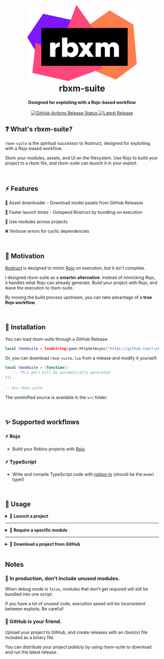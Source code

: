 <h1 align="center">
	<br>
	<img src="logo.png" alt="rbxm">
	<br>
	rbxm-suite
	<br>
</hi>

<h4 align="center">Designed for exploiting with a Rojo-based workflow</h4>

<p align="center">
	<a href="https://github.com/richie0866/rbxm-suite/actions/workflows/release.yml">
		<img src="https://github.com/richie0866/rbxm-suite/actions/workflows/release.yml/badge.svg" alt="GitHub Actions Release Status">
	</a>
	<a href="https://github.com/richie0866/rbxm-suite/releases/latest">
		<img src="https://img.shields.io/github/v/release/richie0866/rbxm-suite?include_prereleases" alt="Latest Release">
	</a>
</span>

## ❓ What's rbxm-suite?

`rbxm-suite` is the spiritual successor to Rostruct, designed for exploiting with a Rojo-based workflow.

Store your modules, assets, and UI on the filesystem. Use Rojo to build your project to a rbxm file, and rbxm-suite can launch it in your exploit.

<br/>


## ⚡ Features

🔌 Asset downloader - Download model assets from GitHub Releases

🚀 Faster launch times - Outspeed Rostruct by bundling on execution

🧬 Use modules across projects

❌ Verbose errors for cyclic dependencies

<br/>


## 🌻 Motivation

[Rostruct](https://github.com/richie0866/Rostruct) is designed to mimic [Rojo](https://rojo.space) on execution, but it isn't complete.

I designed rbxm-suite as a **smarter alternative**. Instead of mimicking Rojo, it handles what Rojo can already generate. Build your project with Rojo, and leave the execution to rbxm-suite.

By moving the build process upstream, you can take advantage of a **true Rojo workflow**.

<br/>


## 🔌 Installation

You can load rbxm-suite through a GitHub Release:

``` lua
local rbxmSuite = loadstring(game:HttpGetAsync("https://github.com/richie0866/rbxm-suite/releases/latest/download/rbxm-suite.lua"))()
```

Or, you can download `rbxm-suite.lua` from a release and modify it yourself:

``` lua
local rbxmSuite = (function()
	-- This part will be automatically generated
)()

-- Use rbxm-suite
```

The unminified source is available in the `src` folder.

<br/>


## ✨ Supported workflows

### ⚡ Rojo
* Build your Roblox projects with [Rojo](https://rojo.space).

### ⚡ TypeScript
* Write and compile TypeScript code with [roblox-ts](https://roblox-ts.com) (should be the `model` type!)

<br/>


## 📜 Usage

<details>
<summary>
🚀 <strong>Launch a project</strong>
</summary>

> ``` ts
> function rbxmSuite.launch(path: string, options: Options): Instance
> ```
> 
> Loads a rbxm(x) file into the game and loads all scripts. `path` may be a file path or a `rbxassetid` path as of v2.1.0.
>
> By default, it will run all enabled LocalScript objects.
```lua
local project = rbxmSuite.launch("path/to/Project.rbxm", {
	runscripts = true,
	deferred = true,
	nocache = false,
	nocirculardeps = true,
	debug = false,
	verbose = false,
	sourcehook = nil,
})
```

<br/>

> ⚙️ **`runscripts`**
> 
> Run every enabled LocalScript in your project on new threads. Defaults to `true`.

<br/>

> ⚙️ **`deferred`**
> 
> Whether `runscripts` should use task.defer instead of task.spawn. Defaults to `true`.

<br/>

> ⚙️ **`nocache`**
> 
> For `rbxassetid` paths, prevent using cached data.
> 
> This option manually requests from the web API to grab asset data.

<br/>

> ⚙️ **`nocirculardeps`**
> 
> Enable circular dependency prevention. Defaults to `true`.
> 
> In rare cases, some workflows need this set to `false`.

<br/>

> ⚙️ **`debug`**
> 
> Enable debug mode. Defaults to `false`.
> 
> When `true`, error traceback is preserved and scripts are lazy-loaded with multiple `loadstring` calls.
> When `false`, every script is compiled at the same time with one `loadstring` call. Typically faster when `false`.
> 
> It should be left `false` in production, and set to `true` during development.

<br/>

> ⚙️ **`verbose`**
> 
> Enable verbose logging. Defaults to `false`.

<br/>

> ⚙️ **`sourcehook`**
>
> If set, gets called for every script source and is used to transform the source.
> The function should be in the form of `(source: string) -> string`, or defaulted to `nil` if not used.

<br/>

</details>

---


<details>
<summary>
🔭 <strong>Require a specific module</strong>
</summary>

<br/>

> ``` ts
> function rbxmSuite.require(module: LocalScript | ModuleScript): any
> ```
> 
> Requires the module, and returns what the module returned. `module` must be a LocalScript or ModuleScript created by rbxmSuite.
> 
> Note that **any script** in the project can be required!
```lua
local myModule = rbxmSuite.launch("path/to/MyModule.rbxm")
local MyModule = rbxmSuite.require(myModule)
MyModule.doSomething()
```

</details>

---


<details>
<summary>
🐙 <strong>Download a project from GitHub</strong>
</summary>

<br/>

> ``` ts
> function rbxmSuite.download(repository: string, asset: string): string
> ```
> 
> Downloads a rbxm(x) asset from a GitHub Release, and returns a path to the asset.
> 
> The repository format is `user/repo@tag_name`.
```lua
local path = rbxmSuite.download("Roblox/roact@v1.4.0", "Roact.rbxm")
local model = rbxmSuite.launch(path)
local Roact = rbxmSuite.require(model)
Roact.createElement()
```

<br/>

> Set `tag_name` to `latest` to download and cache the latest version. Version checking and updating is performed in the background where possible.
```lua
local path = rbxmSuite.download("Roblox/roact@latest", "Roact.rbxm")
```

</details>
<br/>


## Notes

### 📌 In production, don't include unused modules.

When debug mode is `false`, modules that don't get required will still be bundled into one script.

If you have a lot of unused code, execution speed will be inconsistent between exploits. Be careful!

### 📌 GitHub is your friend.

Upload your project to GitHub, and create releases with an rbxm(x) file included as a binary file.

You can distribute your project publicly by using rbxm-suite to download and run the latest release.
